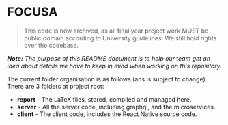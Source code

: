 # FOCUSA

> This code is now archived, as all final year project work MUST be public domain according to University guidelines. We still hold rights over the codebase.

_**Note:** The purpose of this README document is to help our team get an idea about details we have to keep in mind when working on this repository._

The current folder organisation is as follows (ans is subject to change). There are 3 folders at project root:

- **report** - The LaTeX files, stored, compiled and managed here.
- **server** - All the server code, including graphql, and the microservices.
- **client** - The client code, includes the React Native source code.
